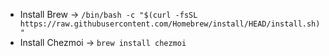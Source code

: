- Install Brew ->  `/bin/bash -c "$(curl -fsSL https://raw.githubusercontent.com/Homebrew/install/HEAD/install.sh)"`
- Install Chezmoi -> `brew install chezmoi`
